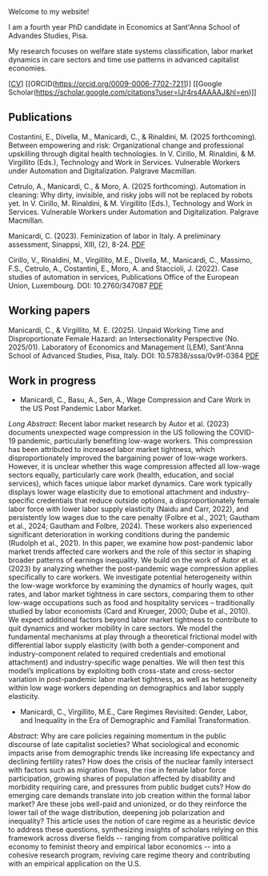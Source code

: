 Welcome to my website!

I am a fourth year PhD candidate in Economics at Sant'Anna School of Advandes Studies, Pisa.

My research focuses on welfare state systems classification, labor market dynamics in care sectors and time use patterns in advanced capitalist economies.

[[CV]()] [[ORCID(https://orcid.org/0009-0006-7702-7211)]  [[Google Scholar(https://scholar.google.com/citations?user=IJr4rs4AAAAJ&hl=en)]]

## Publications

Costantini, E., Divella, M., Manicardi, C., & Rinaldini, M. (2025 forthcoming). Between empowering and risk: Organizational change and professional upskilling through digital health technologies. In V. Cirillo, M. Rinaldini, & M. Virgillito (Eds.), Technology and Work in Services. Vulnerable Workers under Automation and Digitalization. Palgrave Macmillan.

Cetrulo, A., Manicardi, C., & Moro, A. (2025 forthcoming). Automation in cleaning: Why dirty, invisible, and risky jobs will not be replaced by robots yet. In V. Cirillo, M. Rinaldini, & M. Virgillito (Eds.), Technology and Work in Services. Vulnerable Workers under Automation and Digitalization. Palgrave Macmillan.

Manicardi, C. (2023). Feminization of labor in Italy. A preliminary assessment, Sinappsi, XIII, (2), 8-24. [PDF](https://oa.inapp.gov.it/bitstreams/5ede9e69-2160-47f8-8a9d-6f744eb6246f/download)

Cirillo, V., Rinaldini, M., Virgillito, M.E., Divella, M., Manicardi, C., Massimo, F.S., Cetrulo, A., Costantini, E., Moro, A. and Staccioli, J. (2022). Case studies of automation in services, Publications Office of the European Union, Luxembourg. DOI: 10.2760/347087 [PDF](https://publications.jrc.ec.europa.eu/repository/bitstream/JRC129691/JRC129691_01.pdf)

## Working papers
Manicardi, C., & Virgillito, M. E. (2025). Unpaid Working Time and Disproportionate Female Hazard: an Intersectionality Perspective (No. 2025/01). Laboratory of Economics and Management (LEM), Sant'Anna School of Advanced Studies, Pisa, Italy. DOI: 10.57838/sssa/0v9f-0384 [PDF](https://www.lem.sssup.it/WPLem/files/2025-01.pdf)

## Work in progress
- Manicardi, C., Basu, A., Sen, A., Wage Compression and Care Work in the US Post Pandemic Labor Market.

_Long Abstract_:
Recent labor market research by Autor et al. (2023) documents unexpected wage compression in the US following the COVID-19 pandemic, particularly benefiting low-wage workers. This compression has been attributed to increased labor market tightness, which disproportionately improved the bargaining power of low-wage workers. However, it is unclear whether this wage compression affected all low-wage sectors equally, particularly care work (health, education, and social services), which faces unique labor market dynamics. Care work typically displays lower wage elasticity due to emotional attachment and industry-specific credentials that reduce outside options, a disproportionately female labor force with lower labor supply elasticity (Naidu and Carr, 2022), and persistently low wages due to the care penalty (Folbre et al., 2021; Gautham et al., 2024; Gautham and Folbre, 2024). These workers also experienced significant deterioration in working conditions during the pandemic (Rudolph et al., 2021). In this paper, we examine how post-pandemic labor market trends affected care workers and the role of this sector in shaping broader patterns of earnings inequality. We build on the work of Autor et al. (2023) by analyzing whether the post-pandemic wage compression applies specifically to care workers. We investigate potential heterogeneity within the low-wage workforce by examining the dynamics of hourly wages, quit rates, and labor market tightness in care sectors, comparing them to other low-wage occupations such as food and hospitality services – traditionally studied by labor economists (Card and Krueger, 2000; Dube et al., 2010). We expect additional factors beyond labor market tightness to contribute to quit dynamics and worker mobility in care sectors. We model the fundamental mechanisms at play through a theoretical frictional model with differential labor supply elasticity (with both a gender-component and industry-component related to required credentials and emotional attachment) and industry-specific wage penalties. We will then test this model’s implications by exploiting both cross-state and cross-sector variation in post-pandemic labor market tightness, as well as heterogeneity within low wage workers depending on demographics and labor supply elasticity.

- Manicardi, C., Virgillito, M.E., Care Regimes Revisited: Gender, Labor, and Inequality in the Era of Demographic and Familial Transformation.

_Abstract_:
Why are care policies regaining momentum in the public discourse of late capitalist societies? What sociological and economic impacts arise from demographic trends like increasing life expectancy and declining fertility rates? How does the crisis of the nuclear family intersect with factors such as migration flows, the rise in female labor force participation, growing shares of population affected by disability and morbidity requiring care, and pressures from public budget cuts? How do emerging care demands translate into job creation within the formal labor market? Are these jobs well-paid and unionized, or do they reinforce the lower tail of the wage distribution, deepening job polarization and inequality? This article uses the notion of care regime as a heuristic device to address these questions, synthesizing insights of scholars relying on this framework across diverse fields -- ranging from comparative political economy to feminist theory and empirical labor economics -- into a cohesive research program, reviving care regime theory and contributing with an empirical application on the U.S.

